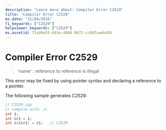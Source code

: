 ```yaml
---
description: "Learn more about: Compiler Error C2529"
title: "Compiler Error C2529"
ms.date: "11/04/2016"
f1_keywords: ["C2529"]
helpviewer_keywords: ["C2529"]
ms.assetid: 73a99e55-b91e-488d-9b72-cc80faaeb436
---
```

# Compiler Error C2529

> 'name' : reference to reference is illegal

This error may be fixed by using pointer syntax and declaring a reference to a pointer.

The following sample generates C2529:

```cpp
// C2529.cpp
// compile with: /c
int i;
int &ri = i;
int &(&rri) = ri;   // C2529
```
